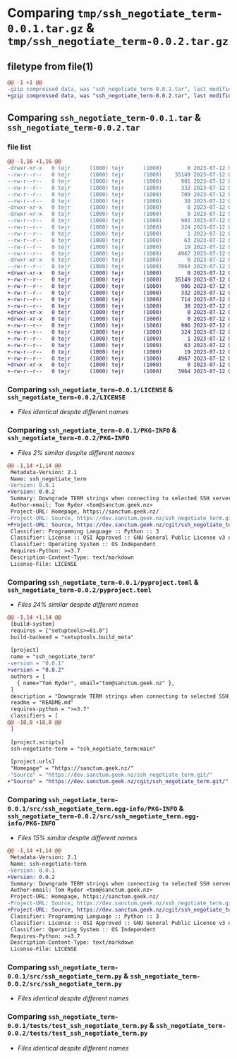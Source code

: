 # Comparing `tmp/ssh_negotiate_term-0.0.1.tar.gz` & `tmp/ssh_negotiate_term-0.0.2.tar.gz`

## filetype from file(1)

```diff
@@ -1 +1 @@
-gzip compressed data, was "ssh_negotiate_term-0.0.1.tar", last modified: Wed Jul 12 01:15:05 2023, max compression
+gzip compressed data, was "ssh_negotiate_term-0.0.2.tar", last modified: Wed Jul 12 01:23:33 2023, max compression
```

## Comparing `ssh_negotiate_term-0.0.1.tar` & `ssh_negotiate_term-0.0.2.tar`

### file list

```diff
@@ -1,16 +1,16 @@
-drwxr-xr-x   0 tejr      (1000) tejr      (1000)        0 2023-07-12 01:15:05.769340 ssh_negotiate_term-0.0.1/
--rw-r--r--   0 tejr      (1000) tejr      (1000)    35149 2023-07-12 01:08:43.000000 ssh_negotiate_term-0.0.1/LICENSE
--rw-r--r--   0 tejr      (1000) tejr      (1000)      901 2023-07-12 01:15:05.769340 ssh_negotiate_term-0.0.1/PKG-INFO
--rw-r--r--   0 tejr      (1000) tejr      (1000)      332 2023-07-12 01:08:43.000000 ssh_negotiate_term-0.0.1/README.md
--rw-r--r--   0 tejr      (1000) tejr      (1000)      709 2023-07-12 01:08:43.000000 ssh_negotiate_term-0.0.1/pyproject.toml
--rw-r--r--   0 tejr      (1000) tejr      (1000)       38 2023-07-12 01:15:05.769340 ssh_negotiate_term-0.0.1/setup.cfg
-drwxr-xr-x   0 tejr      (1000) tejr      (1000)        0 2023-07-12 01:15:05.757340 ssh_negotiate_term-0.0.1/src/
-drwxr-xr-x   0 tejr      (1000) tejr      (1000)        0 2023-07-12 01:15:05.765340 ssh_negotiate_term-0.0.1/src/ssh_negotiate_term.egg-info/
--rw-r--r--   0 tejr      (1000) tejr      (1000)      901 2023-07-12 01:15:05.000000 ssh_negotiate_term-0.0.1/src/ssh_negotiate_term.egg-info/PKG-INFO
--rw-r--r--   0 tejr      (1000) tejr      (1000)      324 2023-07-12 01:15:05.000000 ssh_negotiate_term-0.0.1/src/ssh_negotiate_term.egg-info/SOURCES.txt
--rw-r--r--   0 tejr      (1000) tejr      (1000)        1 2023-07-12 01:15:05.000000 ssh_negotiate_term-0.0.1/src/ssh_negotiate_term.egg-info/dependency_links.txt
--rw-r--r--   0 tejr      (1000) tejr      (1000)       63 2023-07-12 01:15:05.000000 ssh_negotiate_term-0.0.1/src/ssh_negotiate_term.egg-info/entry_points.txt
--rw-r--r--   0 tejr      (1000) tejr      (1000)       19 2023-07-12 01:15:05.000000 ssh_negotiate_term-0.0.1/src/ssh_negotiate_term.egg-info/top_level.txt
--rw-r--r--   0 tejr      (1000) tejr      (1000)     4967 2023-07-12 01:08:43.000000 ssh_negotiate_term-0.0.1/src/ssh_negotiate_term.py
-drwxr-xr-x   0 tejr      (1000) tejr      (1000)        0 2023-07-12 01:15:05.765340 ssh_negotiate_term-0.0.1/tests/
--rw-r--r--   0 tejr      (1000) tejr      (1000)     3964 2023-07-12 01:08:43.000000 ssh_negotiate_term-0.0.1/tests/test_ssh_negotiate_term.py
+drwxr-xr-x   0 tejr      (1000) tejr      (1000)        0 2023-07-12 01:23:33.201235 ssh_negotiate_term-0.0.2/
+-rw-r--r--   0 tejr      (1000) tejr      (1000)    35149 2023-07-12 01:08:43.000000 ssh_negotiate_term-0.0.2/LICENSE
+-rw-r--r--   0 tejr      (1000) tejr      (1000)      906 2023-07-12 01:23:33.197235 ssh_negotiate_term-0.0.2/PKG-INFO
+-rw-r--r--   0 tejr      (1000) tejr      (1000)      332 2023-07-12 01:08:43.000000 ssh_negotiate_term-0.0.2/README.md
+-rw-r--r--   0 tejr      (1000) tejr      (1000)      714 2023-07-12 01:20:47.000000 ssh_negotiate_term-0.0.2/pyproject.toml
+-rw-r--r--   0 tejr      (1000) tejr      (1000)       38 2023-07-12 01:23:33.201235 ssh_negotiate_term-0.0.2/setup.cfg
+drwxr-xr-x   0 tejr      (1000) tejr      (1000)        0 2023-07-12 01:23:33.193235 ssh_negotiate_term-0.0.2/src/
+drwxr-xr-x   0 tejr      (1000) tejr      (1000)        0 2023-07-12 01:23:33.197235 ssh_negotiate_term-0.0.2/src/ssh_negotiate_term.egg-info/
+-rw-r--r--   0 tejr      (1000) tejr      (1000)      906 2023-07-12 01:23:33.000000 ssh_negotiate_term-0.0.2/src/ssh_negotiate_term.egg-info/PKG-INFO
+-rw-r--r--   0 tejr      (1000) tejr      (1000)      324 2023-07-12 01:23:33.000000 ssh_negotiate_term-0.0.2/src/ssh_negotiate_term.egg-info/SOURCES.txt
+-rw-r--r--   0 tejr      (1000) tejr      (1000)        1 2023-07-12 01:23:33.000000 ssh_negotiate_term-0.0.2/src/ssh_negotiate_term.egg-info/dependency_links.txt
+-rw-r--r--   0 tejr      (1000) tejr      (1000)       63 2023-07-12 01:23:33.000000 ssh_negotiate_term-0.0.2/src/ssh_negotiate_term.egg-info/entry_points.txt
+-rw-r--r--   0 tejr      (1000) tejr      (1000)       19 2023-07-12 01:23:33.000000 ssh_negotiate_term-0.0.2/src/ssh_negotiate_term.egg-info/top_level.txt
+-rw-r--r--   0 tejr      (1000) tejr      (1000)     4967 2023-07-12 01:08:43.000000 ssh_negotiate_term-0.0.2/src/ssh_negotiate_term.py
+drwxr-xr-x   0 tejr      (1000) tejr      (1000)        0 2023-07-12 01:23:33.197235 ssh_negotiate_term-0.0.2/tests/
+-rw-r--r--   0 tejr      (1000) tejr      (1000)     3964 2023-07-12 01:08:43.000000 ssh_negotiate_term-0.0.2/tests/test_ssh_negotiate_term.py
```

### Comparing `ssh_negotiate_term-0.0.1/LICENSE` & `ssh_negotiate_term-0.0.2/LICENSE`

 * *Files identical despite different names*

### Comparing `ssh_negotiate_term-0.0.1/PKG-INFO` & `ssh_negotiate_term-0.0.2/PKG-INFO`

 * *Files 2% similar despite different names*

```diff
@@ -1,14 +1,14 @@
 Metadata-Version: 2.1
 Name: ssh_negotiate_term
-Version: 0.0.1
+Version: 0.0.2
 Summary: Downgrade TERM strings when connecting to selected SSH servers
 Author-email: Tom Ryder <tom@sanctum.geek.nz>
 Project-URL: Homepage, https://sanctum.geek.nz/
-Project-URL: Source, https://dev.sanctum.geek.nz/ssh_negotiate_term.git/
+Project-URL: Source, https://dev.sanctum.geek.nz/cgit/ssh_negotiate_term.git/
 Classifier: Programming Language :: Python :: 3
 Classifier: License :: OSI Approved :: GNU General Public License v3 or later (GPLv3+)
 Classifier: Operating System :: OS Independent
 Requires-Python: >=3.7
 Description-Content-Type: text/markdown
 License-File: LICENSE
```

### Comparing `ssh_negotiate_term-0.0.1/pyproject.toml` & `ssh_negotiate_term-0.0.2/pyproject.toml`

 * *Files 24% similar despite different names*

```diff
@@ -1,14 +1,14 @@
 [build-system]
 requires = ["setuptools>=61.0"]
 build-backend = "setuptools.build_meta"
 
 [project]
 name = "ssh_negotiate_term"
-version = "0.0.1"
+version = "0.0.2"
 authors = [
   { name="Tom Ryder", email="tom@sanctum.geek.nz" },
 ]
 description = "Downgrade TERM strings when connecting to selected SSH servers"
 readme = "README.md"
 requires-python = ">=3.7"
 classifiers = [
@@ -18,8 +18,8 @@
 ]
 
 [project.scripts]
 ssh-negotiate-term = "ssh_negotiate_term:main"
 
 [project.urls]
 "Homepage" = "https://sanctum.geek.nz/"
-"Source" = "https://dev.sanctum.geek.nz/ssh_negotiate_term.git/"
+"Source" = "https://dev.sanctum.geek.nz/cgit/ssh_negotiate_term.git/"
```

### Comparing `ssh_negotiate_term-0.0.1/src/ssh_negotiate_term.egg-info/PKG-INFO` & `ssh_negotiate_term-0.0.2/src/ssh_negotiate_term.egg-info/PKG-INFO`

 * *Files 15% similar despite different names*

```diff
@@ -1,14 +1,14 @@
 Metadata-Version: 2.1
 Name: ssh-negotiate-term
-Version: 0.0.1
+Version: 0.0.2
 Summary: Downgrade TERM strings when connecting to selected SSH servers
 Author-email: Tom Ryder <tom@sanctum.geek.nz>
 Project-URL: Homepage, https://sanctum.geek.nz/
-Project-URL: Source, https://dev.sanctum.geek.nz/ssh_negotiate_term.git/
+Project-URL: Source, https://dev.sanctum.geek.nz/cgit/ssh_negotiate_term.git/
 Classifier: Programming Language :: Python :: 3
 Classifier: License :: OSI Approved :: GNU General Public License v3 or later (GPLv3+)
 Classifier: Operating System :: OS Independent
 Requires-Python: >=3.7
 Description-Content-Type: text/markdown
 License-File: LICENSE
```

### Comparing `ssh_negotiate_term-0.0.1/src/ssh_negotiate_term.py` & `ssh_negotiate_term-0.0.2/src/ssh_negotiate_term.py`

 * *Files identical despite different names*

### Comparing `ssh_negotiate_term-0.0.1/tests/test_ssh_negotiate_term.py` & `ssh_negotiate_term-0.0.2/tests/test_ssh_negotiate_term.py`

 * *Files identical despite different names*

